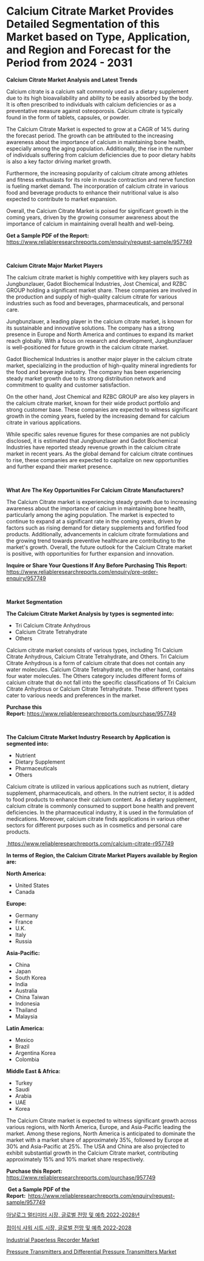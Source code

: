 <p><h1>Calcium Citrate Market Provides Detailed Segmentation of this Market based on Type, Application, and Region and Forecast for the Period from 2024 - 2031</h1></p><p><strong>Calcium Citrate Market Analysis and Latest Trends</strong></p>
<p><p>Calcium citrate is a calcium salt commonly used as a dietary supplement due to its high bioavailability and ability to be easily absorbed by the body. It is often prescribed to individuals with calcium deficiencies or as a preventative measure against osteoporosis. Calcium citrate is typically found in the form of tablets, capsules, or powder.</p><p>The Calcium Citrate Market is expected to grow at a CAGR of 14% during the forecast period. The growth can be attributed to the increasing awareness about the importance of calcium in maintaining bone health, especially among the aging population. Additionally, the rise in the number of individuals suffering from calcium deficiencies due to poor dietary habits is also a key factor driving market growth.</p><p>Furthermore, the increasing popularity of calcium citrate among athletes and fitness enthusiasts for its role in muscle contraction and nerve function is fueling market demand. The incorporation of calcium citrate in various food and beverage products to enhance their nutritional value is also expected to contribute to market expansion.</p><p>Overall, the Calcium Citrate Market is poised for significant growth in the coming years, driven by the growing consumer awareness about the importance of calcium in maintaining overall health and well-being.</p></p>
<p><strong>Get a Sample PDF of the Report:&nbsp;</strong> <a href="https://www.reliableresearchreports.com/enquiry/request-sample/957749">https://www.reliableresearchreports.com/enquiry/request-sample/957749</a></p>
<p>&nbsp;</p>
<p><strong>Calcium Citrate Major Market Players</strong></p>
<p><p>The calcium citrate market is highly competitive with key players such as Jungbunzlauer, Gadot Biochemical Industries, Jost Chemical, and RZBC GROUP holding a significant market share. These companies are involved in the production and supply of high-quality calcium citrate for various industries such as food and beverages, pharmaceuticals, and personal care.</p><p>Jungbunzlauer, a leading player in the calcium citrate market, is known for its sustainable and innovative solutions. The company has a strong presence in Europe and North America and continues to expand its market reach globally. With a focus on research and development, Jungbunzlauer is well-positioned for future growth in the calcium citrate market.</p><p>Gadot Biochemical Industries is another major player in the calcium citrate market, specializing in the production of high-quality mineral ingredients for the food and beverage industry. The company has been experiencing steady market growth due to its strong distribution network and commitment to quality and customer satisfaction.</p><p>On the other hand, Jost Chemical and RZBC GROUP are also key players in the calcium citrate market, known for their wide product portfolio and strong customer base. These companies are expected to witness significant growth in the coming years, fueled by the increasing demand for calcium citrate in various applications.</p><p>While specific sales revenue figures for these companies are not publicly disclosed, it is estimated that Jungbunzlauer and Gadot Biochemical Industries have reported steady revenue growth in the calcium citrate market in recent years. As the global demand for calcium citrate continues to rise, these companies are expected to capitalize on new opportunities and further expand their market presence.</p></p>
<p>&nbsp;</p>
<p><strong>What Are The Key Opportunities For Calcium Citrate Manufacturers?</strong></p>
<p><p>The Calcium Citrate market is experiencing steady growth due to increasing awareness about the importance of calcium in maintaining bone health, particularly among the aging population. The market is expected to continue to expand at a significant rate in the coming years, driven by factors such as rising demand for dietary supplements and fortified food products. Additionally, advancements in calcium citrate formulations and the growing trend towards preventive healthcare are contributing to the market's growth. Overall, the future outlook for the Calcium Citrate market is positive, with opportunities for further expansion and innovation.</p></p>
<p><strong>Inquire or Share Your Questions If Any Before Purchasing This Report:</strong> <a href="https://www.reliableresearchreports.com/enquiry/pre-order-enquiry/957749">https://www.reliableresearchreports.com/enquiry/pre-order-enquiry/957749</a></p>
<p>&nbsp;</p>
<p><strong>Market Segmentation</strong></p>
<p><strong>The Calcium Citrate Market Analysis by types is segmented into:</strong></p>
<p><ul><li>Tri Calcium Citrate Anhydrous</li><li>Calcium Citrate Tetrahydrate</li><li>Others</li></ul></p>
<p><p>Calcium citrate market consists of various types, including Tri Calcium Citrate Anhydrous, Calcium Citrate Tetrahydrate, and Others. Tri Calcium Citrate Anhydrous is a form of calcium citrate that does not contain any water molecules. Calcium Citrate Tetrahydrate, on the other hand, contains four water molecules. The Others category includes different forms of calcium citrate that do not fall into the specific classifications of Tri Calcium Citrate Anhydrous or Calcium Citrate Tetrahydrate. These different types cater to various needs and preferences in the market.</p></p>
<p><strong>Purchase this Report:&nbsp;</strong><a href="https://www.reliableresearchreports.com/purchase/957749">https://www.reliableresearchreports.com/purchase/957749</a></p>
<p>&nbsp;</p>
<p><strong>The Calcium Citrate Market Industry Research by Application is segmented into:</strong></p>
<p><ul><li>Nutrient</li><li>Dietary Supplement</li><li>Pharmaceuticals</li><li>Others</li></ul></p>
<p><p>Calcium citrate is utilized in various applications such as nutrient, dietary supplement, pharmaceuticals, and others. In the nutrient sector, it is added to food products to enhance their calcium content. As a dietary supplement, calcium citrate is commonly consumed to support bone health and prevent deficiencies. In the pharmaceutical industry, it is used in the formulation of medications. Moreover, calcium citrate finds applications in various other sectors for different purposes such as in cosmetics and personal care products.</p></p>
<p><a href="https://www.reliableresearchreports.com/calcium-citrate-r957749">&nbsp;https://www.reliableresearchreports.com/calcium-citrate-r957749</a></p>
<p><strong>In terms of Region, the Calcium Citrate Market Players available by Region are:</strong></p>
<p>
    <p> <strong> North America: </strong>
        <ul>
            <li>United States</li>
            <li>Canada</li>
        </ul>
        </p> 
    <p> <strong> Europe: </strong>
        <ul>
            <li>Germany</li>
            <li>France</li>
            <li>U.K.</li>
            <li>Italy</li>
            <li>Russia</li>
        </ul>
        </p> 
    <p> <strong> Asia-Pacific: </strong>
        <ul>
            <li>China</li>
            <li>Japan</li>
            <li>South Korea</li>
            <li>India</li>
            <li>Australia</li>
            <li>China Taiwan</li>
            <li>Indonesia</li>
            <li>Thailand</li>
            <li>Malaysia</li>
        </ul>
        </p> 
    <p> <strong> Latin America: </strong>
        <ul>
            <li>Mexico</li>
            <li>Brazil</li>
            <li>Argentina Korea</li>
            <li>Colombia</li>
        </ul>
        </p> 
    <p> <strong> Middle East & Africa: </strong>
        <ul>
            <li>Turkey</li>
            <li>Saudi</li>
            <li>Arabia</li>
            <li>UAE</li>
            <li>Korea</li>
        </ul>
    </p>
    </p>
<p><p>The Calcium Citrate market is expected to witness significant growth across various regions, with North America, Europe, and Asia-Pacific leading the market. Among these regions, North America is anticipated to dominate the market with a market share of approximately 35%, followed by Europe at 30% and Asia-Pacific at 25%. The USA and China are also projected to exhibit substantial growth in the Calcium Citrate market, contributing approximately 15% and 10% market share respectively.</p></p>
<p><strong>Purchase this Report: </strong><a href="https://www.reliableresearchreports.com/purchase/957749">https://www.reliableresearchreports.com/purchase/957749</a></p>
<p>&nbsp;<strong>Get a Sample PDF of the Report:&nbsp;&nbsp;</strong><a href="https://www.reliableresearchreports.com/enquiry/request-sample/957749">https://www.reliableresearchreports.com/enquiry/request-sample/957749</a></p>
<p><strong></strong></p>
<p><p><a href="https://github.com/JosefaRice/Market-Research-Report-List-1/blob/main/3656494131261.md">아날로그 멀티미터 시장, 글로벌 전망 및 예측 2022-2028년</a></p><p><a href="https://github.com/xvz497517413/Market-Research-Report-List-3/blob/main/6829217131262.md">접이식 샤워 시트 시장, 글로벌 전망 및 예측 2022-2028</a></p><p><a href="https://github.com/bmorecock/Market-Research-Report-List-4/blob/main/industrial-paperless-recorder-market.md">Industrial Paperless Recorder Market</a></p><p><a href="https://github.com/Krish2023na/Market-Research-Report-List-5/blob/main/pressure-transmitters-and-differential-pressure-transmitters-market.md">Pressure Transmitters and Differential Pressure Transmitters Market</a></p></p>